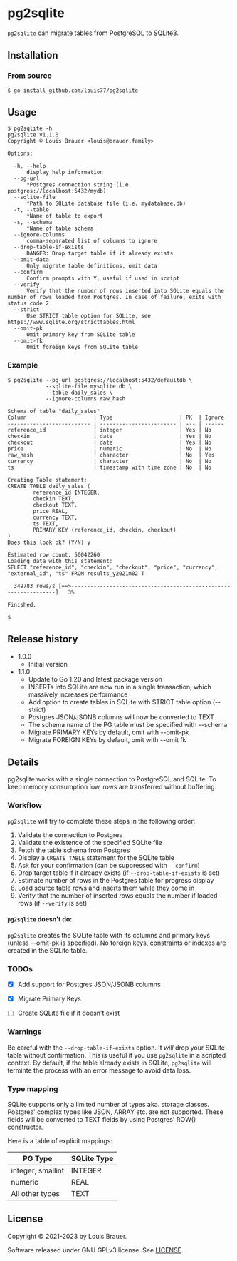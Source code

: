 # pg2sqlite

`pg2sqlite` can migrate tables from PostgreSQL to SQLite3.

## Installation

### From source

```shell
$ go install github.com/louis77/pg2sqlite
```

## Usage

```
$ pg2sqlite -h
pg2sqlite v1.1.0
Copyright © Louis Brauer <louis@brauer.family>

Options:

  -h, --help
      display help information
  --pg-url
      *Postgres connection string (i.e. postgres://localhost:5432/mydb)
  --sqlite-file
      *Path to SQLite database file (i.e. mydatabase.db)
  -t, --table
      *Name of table to export
  -s, --schema
      *Name of table schema
  --ignore-columns
      comma-separated list of columns to ignore
  --drop-table-if-exists
      DANGER: Drop target table if it already exists
  --omit-data
      Only migrate table definitions, omit data
  --confirm
      Confirm prompts with Y, useful if used in script
  --verify
      Verify that the number of rows inserted into SQLite equals the number of rows loaded from Postgres. In case of failure, exits with status code 2
  --strict
      Use STRICT table option for SQLite, see https://www.sqlite.org/stricttables.html
  --omit-pk
      Omit primary key from SQLite table
  --omit-fk
      Omit foreign keys from SQLite table 
 ```

### Example

```
$ pg2sqlite --pg-url postgres://localhost:5432/defaultdb \
            --sqlite-file mysqlite.db \
            --table daily_sales \
            --ignore-columns raw_hash

Schema of table "daily_sales"
Column                     | Type                     | PK  | Ignore
-------------------------- | ------------------------ | --- | ------
reference_id               | integer                  | Yes | No
checkin                    | date                     | Yes | No
checkout                   | date                     | Yes | No
price                      | numeric                  | No  | No
raw_hash                   | character                | No  | Yes
currency                   | character                | No  | No
ts                         | timestamp with time zone | No  | No
             
Creating Table statement:
CREATE TABLE daily_sales (         
        reference_id INTEGER, 
        checkin TEXT, 
        checkout TEXT, 
        price REAL, 
        currency TEXT,  
        ts TEXT,
        PRIMARY KEY (reference_id, checkin, checkout) 
)
Does this look ok? (Y/N) y

Estimated row count: 50042260
Loading data with this statement:
SELECT "reference_id", "checkin", "checkout", "price", "currency", "external_id", "ts" FROM results_y2021m02 T

  349783 rows/s [==>-----------------------------------------------------------------]   3%

Finished.

$ 
```

## Release history

- 1.0.0
    - Initial version     
- 1.1.0
    - Update to Go 1.20 and latest package version
    - INSERTs into SQLite are now run in a single transaction, which massively increases performance
    - Add option to create tables in SQLite with STRICT table option (--strict)
    - Postgres JSON/JSONB columns will now be converted to TEXT
    - The schema name of the PG table must be specified with --schema
    - Migrate PRIMARY KEYs by default, omit with --omit-pk
    - Migrate FOREIGN KEYs by default, omit with --omit fk

## Details

pg2sqlite works with a single connection to PostgreSQL and SQLite. To keep memory consumption low, rows are transferred without buffering.

### Workflow

`pg2sqlite` will try to complete these steps in the following order:

1. Validate the connection to Postgres
2. Validate the existence of the specified SQLite file
3. Fetch the table schema from Postgres
4. Display a `CREATE TABLE` statement for the SQLite table
5. Ask for your confirmation (can be suppressed with `--confirm`)
6. Drop target table if it already exists (if `--drop-table-if-exists` is set)
7. Estimate number of rows in the Postgres table for progress display
8. Load source table rows and inserts them while they come in
9. Verify that the number of inserted rows equals the number if loaded rows (if `--verify` is set)

#### `pg2sqlite` doesn't do:

`pg2sqlite` creates the SQLite table with its columns and primary keys (unless --omit-pk is specified).
No foreign keys, constraints or indexes are created in the SQLite table.


### TODOs

- [X] Add support for Postgres JSON/JSONB columns
- [X] Migrate Primary Keys
- [ ] Create SQLite file if it doesn't exist


### Warnings

Be careful with the `--drop-table-if-exists` option. It *will* drop your SQLite-table without
confirmation. This is useful if you use `pg2sqlite` in a scripted context. By default, if 
the table already exists in SQLite, `pg2sqlite` will terminte the process with
an error message to avoid data loss.

### Type mapping

SQLite supports only a limited number of types aka. storage classes. Postgres' complex types like JSON, ARRAY etc. are
not supported. These fields will be converted to TEXT fields by using Postgres' ROW() constructor.

Here is a table of explicit mappings:

|PG Type | SQLite Type|
|--------|------------|
|integer, smallint | INTEGER |
|numeric|REAL|
|All other types|TEXT|

## License

Copyright © 2021-2023 by Louis Brauer.

Software released under GNU GPLv3 license. See [LICENSE](./LICENSE).